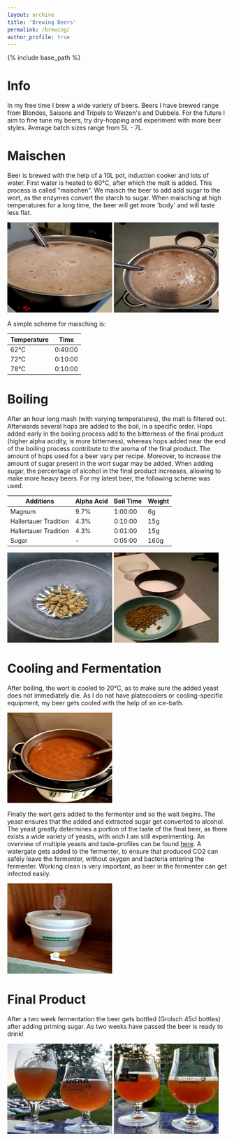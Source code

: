 ```yaml
---
layout: archive
title: 'Brewing Beers'
permalink: /brewing/
author_profile: true
---
```


{% include base_path %}


# Info
In my free time I brew a wide variety of beers. Beers I have brewed range from Blondes, Saisons and Tripels to Weizen's and Dubbels. For the future I aim to fine tune my beers, try dry-hopping and experiment with more beer styles. Average batch sizes range from 5L - 7L.

# Maischen
Beer is brewed with the help of a 10L pot, induction cooker and lots of water. First water is heated to 60°C, after which the malt is added. This process is called "maischen". We maisch the beer to add add sugar to the wort, as the enzymes convert the starch to sugar. When maisching at high temperatures for a long time, the beer will get more 'body' and will taste less flat.

<img src="/images/brewing/maisch2.jpeg" height="206" width="240" >
<img src="/images/brewing/maisch3.jpeg" height="206" width="240" >

A simple scheme for maisching is:

| Temperature 	| Time    	|
|-------------	|---------	|
| 62°C          | 0:40:00 	|
| 72°C          | 0:10:00 	|
| 78°C          | 0:10:00 	|

# Boiling
After an hour long mash (with varying temperatures), the malt is filtered out. Afterwards several hops are added to the boil, in a specific order. Hops added early in the boiling process add to the bitterness of the final product (higher alpha acidity, is more bitterness), whereas hops added near the end of the boiling process contribute to the aroma of the final product. The amount of hops used for a beer vary per recipe. Moreover, to increase the amount of sugar present in the wort sugar may be added. When adding sugar, the percentage of alcohol in the final product increases, allowing to make more heavy beers.
For my latest beer, the following scheme was used.

| Additions             | Alpha Acid | Boil Time | Weight |
|-----------------------|------------|-----------|--------|
| Magnum                | 9.7%       | 1:00:00   | 6g     |
| Hallertauer Tradition | 4.3%       | 0:10:00   | 15g    |
| Hallertauer Tradition | 4.3%       | 0:01:00   | 15g    |
| Sugar                 | -          | 0:05:00   | 160g   |


<img src="/images/brewing/hop.jpeg" height="206" width="240" >
<img src="/images/brewing/Toevoegingen.jpeg" height="206" width="240" >

# Cooling and Fermentation
After boiling, the wort is cooled to 20°C, as to make sure the added yeast does not immediately die.
As I do not have platecoolers or cooling-specific equipment, my beer gets cooled with the help of an ice-bath.

<img src="/images/brewing/koelen.jpeg" height="206" width="240" >

Finally the wort gets added to the fermenter and so the wait begins. The yeast ensures that the added and extracted sugar get converted to alcohol. The yeast greatly determines a portion of the taste of the final beer, as there exists a wide variety of yeasts, with wich I am still experimenting. An overview of multiple yeasts and taste-profiles can be found [here](https://www.beercraftr.com/beer-yeast-list/).
A watergate gets added to the fermenter, to ensure that produced CO2 can safely leave the fermenter, without oxygen and bacteria entering the fermenter. Working clean is very important, as beer in the fermenter can get infected easily. 

<img src="/images/brewing/gisten.jpeg" height="206" width="240" >


# Final Product
After a two week fermentation the beer gets bottled (Grolsch 45cl bottles) after adding priming sugar. As two weeks have passed the beer is ready to drink!

<img src="/images/blonde_brew.png" height="206" width="240" >
<img src="/images/saison.jpg" height="206" width="240" >
 


